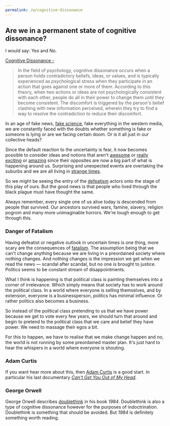 ```yaml
---
permalink: /w/cognitive-dissonance
---
```


## Are we in a permanent state of cognitive dissonance?

I would say: Yes and No.

[Cognitive Dissonance -](https://en.wikipedia.org/wiki/Cognitive_dissonance)

> In the field of psychology, cognitive dissonance occurs when a person holds contradictory beliefs, ideas, or values, and is typically experienced as psychological stress when they participate in an action that goes against one or more of them. According to this theory, when two actions or ideas are not psychologically consistent with each other, people do all in their power to change them until they become consistent. The discomfort is triggered by the person's belief clashing with new information perceived, wherein they try to find a way to resolve the contradiction to reduce their discomfort.

In an age of fake news, [fake science](/a/science), fake everything in the western media, we are constantly faced with the doubts whether something is fake or someone is lying or are we facing certain doom. Or is it all just in our collective heads?

Since the default reaction to the uncertainty is fear, it now becomes possible to consider ideas and notions that aren't [awesome](/c/awesome) or [really exciting](/c/exciting) or [amazing](/c/amazing) since their opposites are now a big part of what is happening around us. Surprising and unexpected events are overtaking the suburbs and we are all living in [strange times](/a/will-we-be-shot).

So we might be seeing the entry of the [defeatism](https://en.wikipedia.org/wiki/Defeatism) actors onto the stage of this play of ours. But the good news is that people who lived through the black plague must have thought the same.

Always remember, every single one of us alive today is descended from people that survived. Our ancestors survived wars, famine, slavery, religion pogrom and many more unimaginable horrors. We're tough enough to get through this.

### Danger of Fatalism

Having defeatist or negative outlook in uncertain times is one thing, more scary are the consequences of [fatalism](https://en.wikipedia.org/wiki/Fatalism). The assumption being that we can't change anything because we are living in a preordained society where nothing changes. And nothing changes is the impression we get when we read the news — scandal after scandal, but no one is brought to justice. Politics seems to be constant stream of disappointments.

What I think is happening is that political class is painting themselves into a corner of irrelevance. Which simply means that society has to work around the political class. In a world where everyone is selling themselves, and by extension, everyone is a businessperson, politics has minimal influence. Or rather politics also becomes a business.

So instead of the political class pretending to us that we have power because we get to vote every few years, we should turn that around and begin to pretend to the political class that we care and belief they have power. We need to massage their egos a bit.

For this to happen, we have to realise that we make change happen and no, the world is not running by some preordained master plan. It's just hard to hear the whispers in a world where everyone is shouting.

### Adam Curtis

If you want hear more about this, then [Adam Curtis](https://en.wikipedia.org/wiki/Adam_Curtis) is a good start. In particular his last documentary [*Can't Get You Out of My Head*](https://thoughtmaybe.com/cant-get-you-out-of-my-head/).

### George Orwell

George Orwell describes [doublethink](https://en.wikipedia.org/wiki/Doublethink) in his book *1984*. Doublethink is also a type of cognitive dissonance however for the purposes of indoctrination. Doublethink is something that should be avoided. But *1984* is definitely something worth reading.
